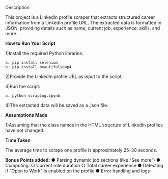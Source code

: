 Description

This project is a LinkedIn profile scraper that extracts structured career information from a LinkedIn profile URL. The extracted data is formatted in JSON, providing details such as name, current job, experience, skills, and more.

**How to Run Your Script**

1)Install the required Python libraries:

    a. pip install selenium
    b. pip install beautifulsoup4

2)Provide the LinkedIn profile URL as input to the script.

3)Run the script:

    a. python scraping.ipynb

4)The extracted data will be saved as a .json file.

**Assumptions Made**

1)Assuming that the class names in the HTML structure of LinkedIn profiles have not changed.


**Time Taken**

The average time to scrape one profile is approximately 25–30 seconds.

**Bonus Points added:**
● Parsing dynamic job sections (like “See more”) 
● Computing: 
    ○ Current role duration 
    ○ Total career experience 
● Detecting if "Open to Work" is enabled on the profile 
● Error handling and logs 
